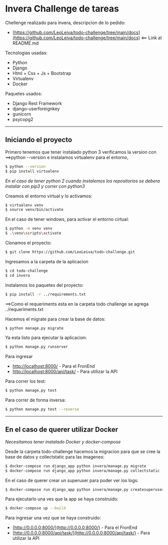 # Invera Challenge de tareas
Chellenge realizado para invera, descripcion de lo pedido:
* [https://github.com/LeoLeiva/todo-challenge/tree/main/docs](https://github.com/LeoLeiva/todo-challenge/tree/main/docs) <== Link al README.md

Tecnologias usadas:
  * Python 
  * Django
  * Html + Css + Js + Bootstrap
  * Virtualenv
  * Docker
  
Paquetes usados:
  * Django Rest Framework
  * django-userforeignkey
  * gunicorn
  * psycopg2

---

## Iniciando el proyecto
Primero tenemos que tener instalado python 3 verificamos la version con ==>python --version e instalamos virtualenv para el entorno,
```sh
$ python --version
$ pip install virtualenv
```
_En el caso de tener python 2 cuando instalemos los repositorios se debera instalar con pip3 y correr con python3_

Creamos el entorno virtual y lo activamos:
```sh
$ virtualenv venv
$ source venv/bin/activate
```

En el caso de tener windows, para activar el entorno cirtual:
```sh
$ python -m venv venv
$ .\venv\scripts\activate
```

Clonamos el proyecto:
```sh
$ git clone https://github.com/LeoLeiva/todo-challenge.git
```

Ingresamos a la carpeta de la aplicacion
```sh
$ cd todo-challenge
$ cd invera
```

Instalamos los paquetes del proyecto:
```sh
$ pip install -r ../requirements.txt
```
==>Como el requeriments esta en la carpeta todo challenge se agrega ../requeriments.txt

Hacemos el migrate para crear la base de datos:
```sh
$ python manage.py migrate
```

Ya esta listo para ejecutar la aplicacion:
```sh
$ python manage.py runserver
```

Para ingresar
* [http://localhost:8000/](http://localhost:8000/) - Para el FronEnd
* [http://localhost:8000/api/task/](http://localhost:8000/api/task/) - Para utilizar la API

Para correr los test:
```sh
$ python manage.py test
```

Para correr de forma inversa:
```sh
$ python manage.py test --reverse
```

---

## En el caso de querer utilizar Docker
_Necesitamos tener instalado Docker y docker-compose_

Desde la carpeta todo-challenge hacemos la migracion para que se cree la base de datos y collectstatic para las imagenes:
```sh
$ docker-compose run django_app python invera/manage.py migrate
$ docker-compose run django_app python invera/manage.py collectstatic
```

En el caso de querer crear un superuser para poder ver los logs:
```sh
$ docker-compose run django_app python invera/manage.py createsuperuser
```

Para ejecutarlo una ves que la app se haya construido:
```sh
$ docker-compose up --build
```

Para ingresar una vez que se haya construido:

* [http://0.0.0.0:8000/](http://0.0.0.0:8000/) - Para el FronEnd
* [http://0.0.0.0:8000/api/task/](http://0.0.0.0:8000/api/task/) - Para utilizar la API

